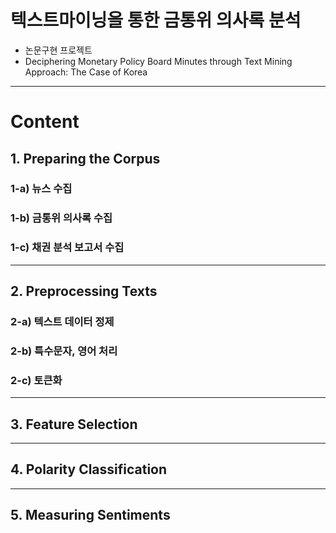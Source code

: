 # 텍스트마이닝을 통한 금통위 의사록 분석
- 논문구현 프로젝트 
- Deciphering Monetary Policy Board Minutes through Text Mining Approach: The Case of Korea

---

# Content

## 1. Preparing the Corpus

### 1-a) 뉴스 수집

### 1-b) 금통위 의사록 수집

### 1-c) 채권 분석 보고서 수집

---

## 2. Preprocessing Texts

### 2-a) 텍스트 데이터 정제

### 2-b) 특수문자, 영어 처리

### 2-c) 토큰화



---

## 3. Feature Selection

---

## 4. Polarity Classification

---

## 5. Measuring Sentiments
